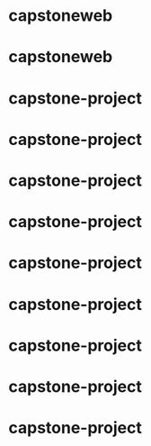 # capstoneweb
# capstoneweb
# capstone-project
# capstone-project
# capstone-project
# capstone-project
# capstone-project
# capstone-project
# capstone-project
# capstone-project
# capstone-project
